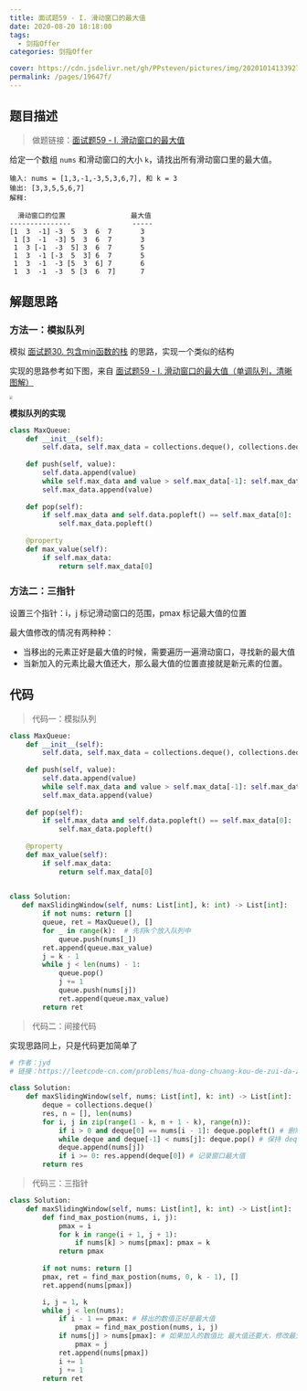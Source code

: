 ```yaml
---
title: 面试题59 - I. 滑动窗口的最大值
date: 2020-08-20 18:18:00
tags: 
  - 剑指Offer
categories: 剑指Offer

cover: https://cdn.jsdelivr.net/gh/PPsteven/pictures/img/20201014133927.png
permalink: /pages/19647f/
---
```


## 题目描述

> 做题链接：[面试题59 - I. 滑动窗口的最大值](https://leetcode-cn.com/problems/hua-dong-chuang-kou-de-zui-da-zhi-lcof/)

给定一个数组 `nums` 和滑动窗口的大小 `k`，请找出所有滑动窗口里的最大值。

```
输入: nums = [1,3,-1,-3,5,3,6,7], 和 k = 3
输出: [3,3,5,5,6,7] 
解释: 

  滑动窗口的位置                最大值
---------------               -----
[1  3  -1] -3  5  3  6  7       3
 1 [3  -1  -3] 5  3  6  7       3
 1  3 [-1  -3  5] 3  6  7       5
 1  3  -1 [-3  5  3] 6  7       5
 1  3  -1  -3 [5  3  6] 7       6
 1  3  -1  -3  5 [3  6  7]      7
```

<!--more-->

## 解题思路

### 方法一：模拟队列

模拟 [面试题30. 包含min函数的栈](https://leetcode-cn.com/problems/bao-han-minhan-shu-de-zhan-lcof/solution/mian-shi-ti-30-bao-han-minhan-shu-de-zhan-fu-zhu-z/) 的思路，实现一个类似的结构

实现的思路参考如下图，来自 [面试题59 - I. 滑动窗口的最大值（单调队列，清晰图解）](https://leetcode-cn.com/problems/hua-dong-chuang-kou-de-zui-da-zhi-lcof/solution/mian-shi-ti-59-i-hua-dong-chuang-kou-de-zui-da-1-6/)

<img src="https://cdn.jsdelivr.net/gh/PPsteven/pictures/img/20200713151806.png" style="zoom:33%;" />

**模拟队列的实现**

```python
class MaxQueue:
    def __init__(self):
        self.data, self.max_data = collections.deque(), collections.deque()
    
    def push(self, value):
        self.data.append(value)
        while self.max_data and value > self.max_data[-1]: self.max_data.pop()
        self.max_data.append(value)
    
    def pop(self):
        if self.max_data and self.data.popleft() == self.max_data[0]:
            self.max_data.popleft()
    
    @property
    def max_value(self):
        if self.max_data:
            return self.max_data[0]
```



### 方法二：三指针

设置三个指针：i，j 标记滑动窗口的范围，pmax 标记最大值的位置

最大值修改的情况有两种种：

- 当移出的元素正好是最大值的时候，需要遍历一遍滑动窗口，寻找新的最大值
- 当新加入的元素比最大值还大，那么最大值的位置直接就是新元素的位置。



## 代码

> 代码一：模拟队列

```python
class MaxQueue:
    def __init__(self):
        self.data, self.max_data = collections.deque(), collections.deque()
    
    def push(self, value):
        self.data.append(value)
        while self.max_data and value > self.max_data[-1]: self.max_data.pop()
        self.max_data.append(value)
    
    def pop(self):
        if self.max_data and self.data.popleft() == self.max_data[0]:
            self.max_data.popleft()
    
    @property
    def max_value(self):
        if self.max_data:
            return self.max_data[0]
        

class Solution:
   def maxSlidingWindow(self, nums: List[int], k: int) -> List[int]:
        if not nums: return []
        queue, ret = MaxQueue(), []
        for _ in range(k):  # 先将k个放入队列中
            queue.push(nums[_])
        ret.append(queue.max_value)
        j = k - 1
        while j < len(nums) - 1:
            queue.pop()
            j += 1
            queue.push(nums[j])
            ret.append(queue.max_value)
        return ret 
```



> 代码二：间接代码

实现思路同上，只是代码更加简单了

```python
# 作者：jyd
# 链接：https://leetcode-cn.com/problems/hua-dong-chuang-kou-de-zui-da-zhi-lcof/solution/mian-shi-ti-59-i-hua-dong-chuang-kou-de-zui-da-1-6/
  
class Solution:
    def maxSlidingWindow(self, nums: List[int], k: int) -> List[int]:
        deque = collections.deque()
        res, n = [], len(nums)
        for i, j in zip(range(1 - k, n + 1 - k), range(n)):
            if i > 0 and deque[0] == nums[i - 1]: deque.popleft() # 删除 deque 中对应的 nums[i-1]
            while deque and deque[-1] < nums[j]: deque.pop() # 保持 deque 递减
            deque.append(nums[j])
            if i >= 0: res.append(deque[0]) # 记录窗口最大值
        return res
```



> 代码三：三指针

```python
class Solution:
    def maxSlidingWindow(self, nums: List[int], k: int) -> List[int]:
        def find_max_postion(nums, i, j):
            pmax = i
            for k in range(i + 1, j + 1):
                if nums[k] > nums[pmax]: pmax = k
            return pmax
        
        if not nums: return []
        pmax, ret = find_max_postion(nums, 0, k - 1), []
        ret.append(nums[pmax])

        i, j = 1, k
        while j < len(nums):
            if i - 1 == pmax: # 移出的数值正好是最大值
                pmax = find_max_postion(nums, i, j)
            if nums[j] > nums[pmax]: # 如果加入的数值比 最大值还要大，修改最大值的位置
                pmax = j 
            ret.append(nums[pmax])
            i += 1
            j += 1
        return ret 
```

